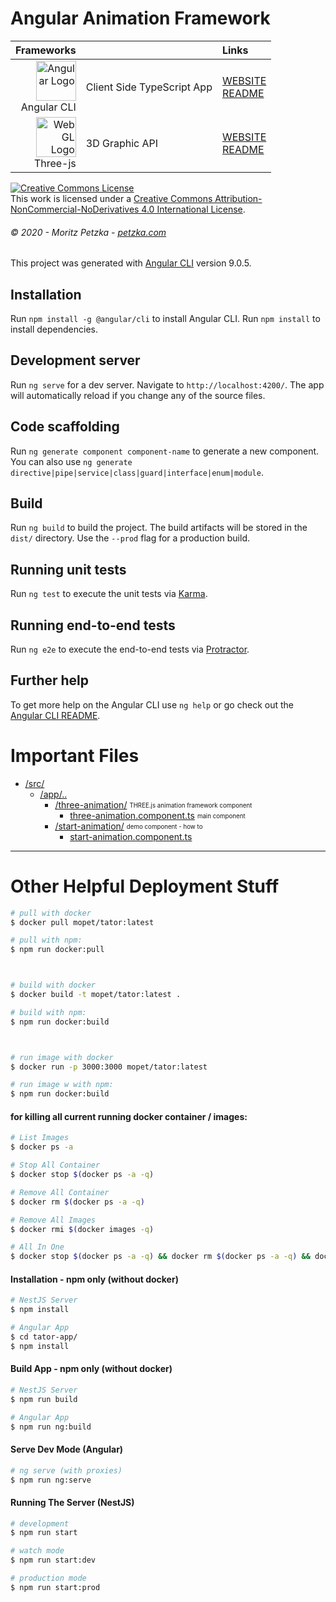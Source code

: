 # Angular Animation Framework 

| Frameworks |  | Links |
|    ---:| :---          | :---         |
| <img src="https://angular.io/assets/images/logos/angular/angular.svg" height="64"  alt="Angular Logo" /><br>Angular CLI | Client Side TypeScript App | [WEBSITE](https://angular.io)<br> [README](https://github.com/angular/angular-cli/blob/master/README.md)|
| <img src="https://upload.wikimedia.org/wikipedia/commons/thumb/2/25/WebGL_Logo.svg/1199px-WebGL_Logo.svg.png" height="64"  alt="WebGL Logo" /><br>Three-js | 3D Graphic API | [WEBSITE](https://threejs.org/)<br> [README](https://github.com/mrdoob/three.js/blob/dev/README.md)|




<a rel="license" href="http://creativecommons.org/licenses/by-nc-nd/4.0/"><img alt="Creative Commons License" style="border-width:0" src="https://i.creativecommons.org/l/by-nc-nd/4.0/88x31.png" /></a><br />This work is licensed under a <a rel="license" href="http://creativecommons.org/licenses/by-nc-nd/4.0/">Creative Commons Attribution-NonCommercial-NoDerivatives 4.0 International License</a>.
###### *© 2020 - Moritz Petzka - [petzka.com](https://petzka.com/)*
This project was generated with [Angular CLI](https://github.com/angular/angular-cli) version 9.0.5.

## Installation

Run `npm install -g @angular/cli` to install Angular CLI.
Run `npm install` to install dependencies.


## Development server

Run `ng serve` for a dev server. Navigate to `http://localhost:4200/`. The app will automatically reload if you change any of the source files.

## Code scaffolding

Run `ng generate component component-name` to generate a new component. You can also use `ng generate directive|pipe|service|class|guard|interface|enum|module`.

## Build

Run `ng build` to build the project. The build artifacts will be stored in the `dist/` directory. Use the `--prod` flag for a production build.

## Running unit tests

Run `ng test` to execute the unit tests via [Karma](https://karma-runner.github.io).

## Running end-to-end tests

Run `ng e2e` to execute the end-to-end tests via [Protractor](http://www.protractortest.org/).

## Further help

To get more help on the Angular CLI use `ng help` or go check out the [Angular CLI README](https://github.com/angular/angular-cli/blob/master/README.md).


# Important Files

 * [/src/](./src)
    * [/app/..](./src/app)
       * [/three-animation/](./src/app/three-animation) <sub><sup>THREE.js animation framework component</sup></sub>
            * [three-animation.component.ts](./src/app/three-animation/three-animation.component.ts) <sub><sup>main component</sup></sub>
        * [/start-animation/](./src/app/start-animation) <sub><sup>demo component - how to</sup></sub>
             * [start-animation.component.ts](./src/app/start-animation/start-animation.component.ts)        

 - - -
# Other Helpful Deployment Stuff  
```bash
# pull with docker
$ docker pull mopet/tator:latest

# pull with npm:
$ npm run docker:pull



# build with docker
$ docker build -t mopet/tator:latest .

# build with npm:
$ npm run docker:build



# run image with docker
$ docker run -p 3000:3000 mopet/tator:latest

# run image w with npm:
$ npm run docker:build
```

#### for killing all current running docker container / images:

```bash
# List Images
$ docker ps -a

# Stop All Container
$ docker stop $(docker ps -a -q)

# Remove All Container
$ docker rm $(docker ps -a -q)

# Remove All Images
$ docker rmi $(docker images -q)

# All In One
$ docker stop $(docker ps -a -q) && docker rm $(docker ps -a -q) && docker rmi $(docker images -q)
```

#### Installation - npm only (without docker)

```bash
# NestJS Server
$ npm install

# Angular App
$ cd tator-app/
$ npm install
```

#### Build App - npm only (without docker)

```bash
# NestJS Server
$ npm run build

# Angular App
$ npm run ng:build
```

#### Serve Dev Mode (Angular)

```bash
# ng serve (with proxies)
$ npm run ng:serve
```
  
#### Running The Server (NestJS)

```bash
# development
$ npm run start

# watch mode
$ npm run start:dev

# production mode
$ npm run start:prod
```
